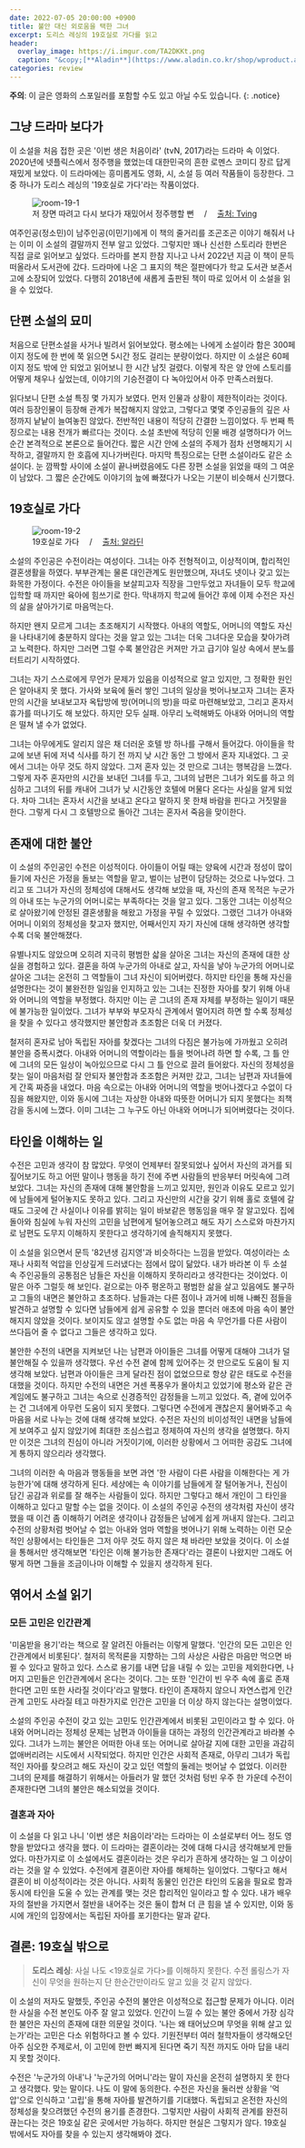 ```yaml
---
date: 2022-07-05 20:00:00 +0900
title: 불안 대신 외로움을 택한 그녀
excerpt: 도리스 레싱의 19호실로 가다를 읽고
header:
  overlay_image: https://i.imgur.com/TA2DKKt.png
  caption: "&copy;[**Aladin**](https://www.aladin.co.kr/shop/wproduct.aspx?ItemId=152732843)"
categories: review
---
```


**주의**: 이 글은 영화의 스포일러를 포함할 수도 있고 아닐 수도 있습니다.
{: .notice}

## 그냥 드라마 보다가

이 소설을 처음 접한 곳은 '이번 생은 처음이라' (tvN, 2017)라는 드라마 속
이었다. 2020년에 넷플릭스에서 정주행을 했었는데 대한민국의 흔한 로멘스 코미디
장르 답게 재밌게 보았다. 이 드라마에는 흥미롭게도 영화, 시, 소설 등 여러
작품들이 등장한다. 그 중 하나가 도리스 레싱의 '19호실로 가다'라는 작품이었다.

<figure>
  <img src="https://i.imgur.com/gW1eCr0.png"
       alt="room-19-1">
  <figcaption>
    저 장면 따려고 다시 보다가 재밌어서 정주행할 뻔
    &emsp;/&emsp;
    <a href="">
      출처: Tving
    </a>
  </figcaption>
</figure>

여주인공(정소민)이 남주인공(이민기)에게 이 책의 줄거리를 조곤조곤 이야기
해줘서 나는 이미 이 소설의 결말까지 전부 알고 있었다. 그렇지만 꽤나 신선한
스토리라 한번은 직접 글로 읽어보고 싶었다. 드라마를 본지 한참 지나고 나서
2022년 지금 이 책이 문득 떠올라서 도서관에 갔다. 드라마에 나온 그 표지의 책은
절판에다가 학교 도서관 보존서고에 소장되어 있었다. 다행히 2018년에 새롭게
출판된 책이 따로 있어서 이 소설을 읽을 수 있었다.

## 단편 소설의 묘미

처음으로 단편소설을 사거나 빌려서 읽어보았다. 평소에는 나에게 소설이라 함은
300페이지 정도에 한 번에 쭉 읽으면 5시간 정도 걸리는 분량이었다. 하지만 이
소설은 60페이지 정도 밖에 안 되었고 읽어보니 한 시간 남짓 걸렸다. 이렇게 작은
양 안에 스토리를 어떻게 채우나 싶었는데, 이야기의 기승전결이 다 녹아있어서
아주 만족스러웠다.

읽다보니 단편 소설 특징 몇 가지가 보였다. 먼저 인물과 상황이 제한적이라는
것이다. 여러 등장인물이 등장해 관계가 복잡해지지 않았고, 그렇다고 몇몇
주인공들의 깊은 사정까지 낱낱이 늘여놓진 않았다. 전반적인 내용이 적당히 간결한
느낌이었다. 두 번째 특징으로는 내용 전개가 빠르다는 것이다. 소설 초반에 적당히
인물 배경 설명하다가 어느 순간 본격적으로 본론으로 들어간다. 짧은 시간 안에
소설의 주제가 점차 선명해지기 시작하고, 결말까지 한 호흡에 지나가버린다.
마지막 특징으로는 단편 소설이라도 같은 소설이다. 눈 깜짝할 사이에 소설이
끝나버렸음에도 다른 장편 소설을 읽었을 때의 그 여운이 남았다. 그 짧은 순간에도
이야기의 늪에 빠졌다가 나오는 기분이 비슷해서 신기했다.

## 19호실로 가다

<figure>
  <img src="https://i.imgur.com/CWS6kRK.jpg"
       alt="room-19-2">
  <figcaption>
    19호실로 가다
    &emsp;/&emsp;
    <a href="https://www.aladin.co.kr/shop/wproduct.aspx?ItemId=152732843">
      출처: 알라딘
    </a>
  </figcaption>
</figure>

소설의 주인공은 수전이라는 여성이다. 그녀는 아주 전형적이고, 이상적이며,
합리적인 결혼생활을 하였다. 부부관계는 물론 대인관계도 원만했으며, 자녀도
넷이나 갖고 있는 화목한 가정이다. 수전은 아이들을 보살피고자 직장을
그만두었고 자녀들이 모두 학교에 입학할 때 까지만 육아에 힘쓰기로 한다.
막내까지 학교에 들어간 후에 이제 수전은 자신의 삶을 살아가기로 마음먹는다.

하지만 왠지 모르게 그녀는 초조해지기 시작했다. 아내의 역할도, 어머니의 역할도
자신을 나타내기에 충분하지 않다는 것을 알고 있는 그녀는 더욱 그녀다운 모습을
찾아가려고 노력한다. 하지만 그러면 그럴 수록 불안감은 커져만 가고 급기야 일상
속에서 분노를 터트리기 시작하였다.

그녀는 자기 스스로에게 무언가 문제가 있음을 이성적으로 알고 있지만, 그 정확한
원인은 알아내지 못 했다. 가사와 보육에 둘러 쌓인 그녀의 일상을 벗어나보고자
그녀는 혼자만의 시간을 보내보고자 옥탑방에 방(어머니의 방)을 따로
마련해보았고, 그리고 혼자서 휴가를 떠나기도 해 보았다. 하지만 모두 실패.
아무리 노력해봐도 아내와 어머니의 역할은 떨쳐 낼 수가 없었다.

그녀는 아무에게도 알리지 않은 채 더러운 호텔 방 하나를 구해서 들어갔다.
아이들을 학교에 보낸 뒤에 저녁 식사를 하기 전 까지 낮 시간 동안 그 방에서 혼자
지내었다. 그 곳에서 그녀는 아무 것도 하지 않았다. 그저 혼자 있는 것 만으로
그녀는 행복감을 느꼈다. 그렇게 자주 혼자만의 시간을 보내던 그녀를 두고, 그녀의
남편은 그녀가 외도를 하고 의심하고 그녀의 뒤를 캐내어 그녀가 낮 시간동안
호텔에 머물다 온다는 사실을 알게 되었다. 차마 그녀는 혼자서 시간을 보내고
온다고 말하지 못 한채 바람을 핀다고 거짓말을 한다. 그렇게 다시 그 호텔방으로
돌아간 그녀는 혼자서 죽음을 맞이한다.

## 존재에 대한 불안

이 소설의 주인공인 수전은 이성적이다. 아이들이 어릴 때는 양육에 시간과 정성이
많이 들기에 자신은 가정을 돌보는 역할을 맡고, 벌이는 남편이 담당하는 것으로
나누었다. 그리고 또 그녀가 자신의 정체성에 대해서도 생각해 보았을 때, 자신의
존재 목적은 누군가의 아내 또는 누군가의 어머니로는 부족하다는 것을 알고 있다.
그동안 그녀는 이성적으로 살아왔기에 안정된 결혼생활을 해왔고 가정을 꾸릴 수
있었다. 그랬던 그녀가 아내와 어머니 이외의 정체성을 찾고자 했지만, 어째서인지
자기 자신에 대해 생각하면 생각할 수록 더욱 불안해졌다.

유별나지도 않았으며 오히려 지극히 평범한 삷을 살아온 그녀는 자신의 존재에 대한
상실을 경험하고 있다. 결혼을 하여 누군가의 아내로 살고, 자식을 낳아 누군가의
어머니로 살아온 그녀는 온전히 그 역할들이 그녀 자신이 되어버렸다. 하지만
타인을 통해 자신을 설명한다는 것이 불완전한 일임을 인지하고 있는 그녀는 진정한
자아를 찾기 위해 아내와 어머니의 역할을 부정했다. 하지만 이는 곧 그녀의 존재
자체를 부정하는 일이기 때문에 불가능한 일이었다. 그녀가 부부와 부모자식
관계에서 멀어지려 하면 할 수록 정체성을 찾을 수 있다고 생각했지만 불안함과
초조함은 더욱 더 커졌다.

철저히 혼자로 남아 독립된 자아를 찾겠다는 그녀의 다짐은 불가능에 가까웠고
오히려 불안을 증폭시켰다. 아내와 어머니의 역할이라는 틀을 벗어나려 하면 할
수록, 그 틀 안에 그녀의 모든 일상이 녹아있으므로 다시 그 틀 안으로 끌려
들어왔다. 자신의 정체성을 찾는 일이 마음처럼 잘 안되자 불안함과 초조함은
커져만 갔고, 그녀는 남편과 자녀들에게 간혹 짜증을 내었다. 마음 속으로는 아내와
어머니의 역할을 벗어나겠다고 수없이 다짐을 해왔지만, 이와 동시에 그녀는 자상한
아내와 따뜻한 어머니가 되지 못했다는 죄책감을 동시에 느꼈다. 이미 그녀는 그
누구도 아닌 아내와 어머니가 되어버렸다는 것이다.

## 타인을 이해하는 일

수전은 고민과 생각이 참 많았다. 무엇이 언제부터 잘못되었나 싶어서 자신의
과거를 되짚어보기도 하고 어떤 말이나 행동을 하기 전에 주변 사람들의 반응부터
머릿속에 그려보았다. 그녀는 자신의 존재에 대해 불안함을 느끼고 있지만, 원인과
이유도 모르고 있기에 남들에게 털어놓지도 못하고 있다. 그리고 자신만의 시간을
갖기 위해 홀로 호텔에 갈 때도 그곳에 간 사실이나 이유를 밝히는 일이 바보같은
행동임을 매우 잘 알고있다. 집에 돌아와 침실에 누워 자신의 고민을 남편에게
털어놓으려고 해도 자기 스스로와 마찬가지로 남편도 도무지 이해하지 못한다고
생각하기에 솔직해지지 못했다.

이 소설을 읽으면서 문득 '82년생 김지영'과 비슷하다는 느낌을 받았다. 여성이라는
소재나 사회적 억압을 인상깊게 드러냈다는 점에서 많이 닮았다. 내가 바라본 이 두
소설 속 주인공들의 공통점은 남들은 자신을 이해하지 못하리라고 생각한다는
것이었다. 이 말은 아주 그럴듯 해 보인다. 겉으로는 아주 평온하고 평범한 삶을
살고 있음에도 불구하고 그들의 내면은 불안하고 초조하다. 남들과는 다른 점이나
과거에 비해 나빠진 점들을 발견하고 설명할 수 있다면 남들에게 쉽게 공유할 수
있을 뿐더러 애초에 마음 속이 불안해지지 않았을 것이다. 보이지도 않고 설명할
수도 없는 마음 속 무언가를 다른 사람이 쓰다듬어 줄 수 없다고 그들은 생각하고
있다.

불안한 수전의 내면을 지켜보던 나는 남편과 아이들은 그녀를 어떻게 대해야 그녀가
덜 불안해질 수 있을까 생각했다. 우선 수전 곁에 함께 있어주는 것 만으로도
도움이 될 지 생각해 보았다. 남편과 아이들은 크게 달라진 점이 없었으므로 항상
같은 태도로 수전을 대했을 것이다. 하지만 수전의 내면은 거센 폭풍우가 몰아치고
있었기에 평소와 같은 관계임에도 불구하고 그녀는 속으로 신경증적인 감정들을
느끼고 있었다. 즉, 곁에 있어주는 건 그녀에게 아무런 도움이 되지 못했다.
그렇다면 수전에게 괜찮은지 물어봐주고 속 마음을 서로 나누는 것에 대해 생각해
보았다. 수전은 자신의 비이성적인 내면을 남들에게 보여주고 싶지 않았기에 최대한
조심스럽고 정제하여 자신의 생각을 설명했다. 하지만 이것은 그녀의 진심이 아니라
거짓이기에, 이러한 상황에서 그 어떠한 공감도 그녀에게 통하지 않으리라
생각했다.

그녀의 이러한 속 마음과 행동들을 보면 과연 '한 사람이 다른 사람을 이해한다는
게 가능한가'에 대해 생각하게 된다. 세상에는 속 이야기를 남들에게 잘
털어놓거나, 진심이 담긴 공감과 위로를 잘 해주는 사람들이 있다. 하지만 그렇다고
해서 개인이 그 타인을 이해하고 있다고 말할 수는 없을 것이다. 이 소설의 주인공
수전의 생각처럼 자신이 생각했을 때 이건 좀 이해하기 어려운 생각이나 감정들은
남에게 쉽게 꺼내지 않는다. 그리고 수전의 상황처럼 벗어날 수 없는 아내와 엄마
역할을 벗어나기 위해 노력하는 이런 모순적인 상황에서는 타인들은 그저 아무 것도
하지 않은 채 바라만 보았을 것이다. 이 소설을 통해서만 생각해보면 '타인은 이해
불가능한 존재다'라는 결론이 나왔지만 그래도 어떻게 하면 그들을 조금이나마
이해할 수 있을지 생각하게 된다.

## 엮어서 소설 읽기

### 모든 고민은 인간관계

'미움받을 용기'라는 책으로 잘 알려진 아들러는 이렇게 말했다. '인간의 모든
고민은 인간관계에서 비롯된다'. 철저히 목적론을 지향하는 그의 사상은 사람은
마음만 먹으면 바뀔 수 있다고 말하고 있다. 스스로 용기를 내면 답을 내릴 수 있는
고민을 제외한다면, 나머지 고민들은 인간관계에서 온다는 것이다. 그는 또한
'인간이 빈 우주 속에 홀로 존재한다면 고민 또한 사라질 것이다'라고 말했다.
타인이 존재하지 않으니 자연스럽게 인간관계 고민도 사라질 테고 마찬가지로
인간은 고민을 더 이상 하지 않는다는 설명이었다.

소설의 주인공 수전이 갖고 있는 고민도 인간관계에서 비롯된 고민이라고 할 수
있다. 아내와 어머니라는 정체성 문제는 남편과 아이들을 대하는 과정의
인간관계라고 바라볼 수 있다. 그녀가 느끼는 불안은 어떠한 아내 또는 어머니로
살아갈 지에 대한 고민을 과감히 없애버리려는 시도에서 시작되었다. 하지만 인간은
사회적 존재로, 아무리 그녀가 독립적인 자아를 찾으려고 해도 자신이 갖고 있던
역할의 둘레는 벗어날 수 없었다. 이러한 그녀의 문제를 해결하기 위해서는
아들러가 말 했던 것처럼 텅빈 우주 한 가운데 수전이 존재한다면 그녀의 불안은
해소되었을 것이다.

### 결혼과 자아

이 소설을 다 읽고 나니 '이번 생은 처음이라'라는 드라마는 이 소설로부터 어느
정도 영향을 받았다고 생각을 했다. 이 드라마는 결혼이라는 것에 대해 다시금
생각해보게 만들었다. 마찬가지로 이 소설에서도 결혼이라는 것은 우리가 흔하게
생각하는 일 그 이상이라는 것을 알 수 있었다. 수전에게 결혼이란 자아를 해체하는
일이었다. 그렇다고 해서 결혼이 비 이성적이라는 것은 아니다. 사회적 동물인
인간은 타인의 도움을 필요로 함과 동시에 타인을 도울 수 있는 관계를 맺는 것은
합리적인 일이라고 할 수 있다. 내가 배우자의 절반을 가지면서 절반을 내어주는
것은 둘이 합쳐 더 큰 힘을 낼 수 있지만, 이와 동시에 개인의 입장에서는 독립된
자아를 포기한다는 말과 같다.

## 결론: 19호실 밖으로

> **도리스 레싱**: 사실 나도 <19호실로 가다>를 이해하지 못한다. 수전 롤링스가
> 자신이 무엇을 원하는지 단 한순간만이라도 알고 있을 것 같지 않았다.

이 소설의 저자도 말했듯, 주인공 수전의 불안은 이성적으로 접근할 문제가 아니다.
이러한 사실을 수전 본인도 아주 잘 알고 있었다. 인간이 느낄 수 있는 불안 중에서
가장 심각한 불안은 자신의 존재에 대한 의문일 것이다. '나는 왜 태어났으며
무엇을 위해 살고 있는가'라는 고민은 다소 위험하다고 볼 수 있다. 기원전부터
여러 철학자들이 생각해오던 아주 심오한 주제로서, 이 고민에 한번 빠지게 된다면
죽기 직전 까지도 아마 답을 내리지 못할 것이다.

수전은 '누군가의 아내'나 '누군가의 어머니'라는 말이 자신을 온전히 설명하지 못
한다고 생각했다. 맞는 말이다. 나도 이 말에 동의한다. 수전은 자신을 둘러싼
상황을 '억압'으로 인식하고 '고립'을 통해 자아를 발견하기를 기대했다. 독립되고
온전한 자신의 정체성을 찾으려했던 수전의 용기를 존경한다. 그렇지만 사람이
사회적 관계를 완전히 끊는다는 것은 19호실 같은 곳에서만 가능하다. 하지만
현실은 그렇지가 않다. 19호실 밖에서도 자아를 찾을 수 있는지 생각해봐야 겠다.

